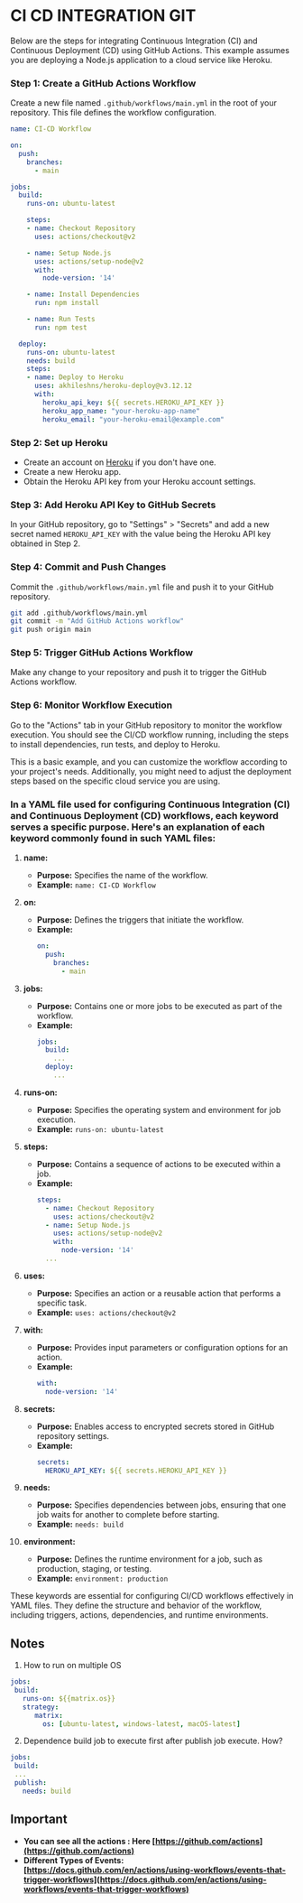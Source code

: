 # CI CD INTEGRATION GIT 

Below are the steps for integrating Continuous Integration (CI) and Continuous Deployment (CD) using GitHub Actions. 
This example assumes you are deploying a Node.js application to a cloud service like Heroku.

### Step 1: Create a GitHub Actions Workflow

Create a new file named `.github/workflows/main.yml` in the root of your repository. This file defines the workflow configuration.

```yaml
name: CI-CD Workflow

on:
  push:
    branches:
      - main

jobs:
  build:
    runs-on: ubuntu-latest

    steps:
    - name: Checkout Repository
      uses: actions/checkout@v2

    - name: Setup Node.js
      uses: actions/setup-node@v2
      with:
        node-version: '14'

    - name: Install Dependencies
      run: npm install

    - name: Run Tests
      run: npm test

  deploy:
    runs-on: ubuntu-latest
    needs: build
    steps:
    - name: Deploy to Heroku
      uses: akhileshns/heroku-deploy@v3.12.12
      with:
        heroku_api_key: ${{ secrets.HEROKU_API_KEY }}
        heroku_app_name: "your-heroku-app-name"
        heroku_email: "your-heroku-email@example.com"
```

### Step 2: Set up Heroku

- Create an account on [Heroku](https://www.heroku.com/) if you don't have one.
- Create a new Heroku app.
- Obtain the Heroku API key from your Heroku account settings.

### Step 3: Add Heroku API Key to GitHub Secrets

In your GitHub repository, go to "Settings" > "Secrets" and add a new secret named `HEROKU_API_KEY` with the value being the Heroku API key obtained in Step 2.

### Step 4: Commit and Push Changes

Commit the `.github/workflows/main.yml` file and push it to your GitHub repository.

```bash
git add .github/workflows/main.yml
git commit -m "Add GitHub Actions workflow"
git push origin main
```

### Step 5: Trigger GitHub Actions Workflow

Make any change to your repository and push it to trigger the GitHub Actions workflow.

### Step 6: Monitor Workflow Execution

Go to the "Actions" tab in your GitHub repository to monitor the workflow execution. You should see the CI/CD workflow running, including the steps to install dependencies, run tests, and deploy to Heroku.

This is a basic example, and you can customize the workflow according to your project's needs.
Additionally, you might need to adjust the deployment steps based on the specific cloud service you are using.

### In a YAML file used for configuring Continuous Integration (CI) and Continuous Deployment (CD) workflows, each keyword serves a specific purpose. Here's an explanation of each keyword commonly found in such YAML files:

1. **name:**
   - **Purpose:** Specifies the name of the workflow.
   - **Example:** `name: CI-CD Workflow`

2. **on:**
   - **Purpose:** Defines the triggers that initiate the workflow.
   - **Example:** 
     ```yaml
     on:
       push:
         branches:
           - main
     ```

3. **jobs:**
   - **Purpose:** Contains one or more jobs to be executed as part of the workflow.
   - **Example:** 
     ```yaml
     jobs:
       build:
         ...
       deploy:
         ...
     ```

4. **runs-on:**
   - **Purpose:** Specifies the operating system and environment for job execution.
   - **Example:** `runs-on: ubuntu-latest`

5. **steps:**
   - **Purpose:** Contains a sequence of actions to be executed within a job.
   - **Example:** 
     ```yaml
     steps:
       - name: Checkout Repository
         uses: actions/checkout@v2
       - name: Setup Node.js
         uses: actions/setup-node@v2
         with:
           node-version: '14'
       ...
     ```

6. **uses:**
   - **Purpose:** Specifies an action or a reusable action that performs a specific task.
   - **Example:** `uses: actions/checkout@v2`

7. **with:**
   - **Purpose:** Provides input parameters or configuration options for an action.
   - **Example:** 
     ```yaml
     with:
       node-version: '14'
     ```

8. **secrets:**
   - **Purpose:** Enables access to encrypted secrets stored in GitHub repository settings.
   - **Example:** 
     ```yaml
     secrets:
       HEROKU_API_KEY: ${{ secrets.HEROKU_API_KEY }}
     ```

9. **needs:**
   - **Purpose:** Specifies dependencies between jobs, ensuring that one job waits for another to complete before starting.
   - **Example:** `needs: build`

10. **environment:**
    - **Purpose:** Defines the runtime environment for a job, such as production, staging, or testing.
    - **Example:** `environment: production`

These keywords are essential for configuring CI/CD workflows effectively in YAML files. They define the structure and behavior of the workflow, including triggers, actions, dependencies, and runtime environments.

## Notes
1. How to run on multiple OS

```yaml
jobs:
 build:
   runs-on: ${{matrix.os}}
   strategy:
      matrix: 
        os: [ubuntu-latest, windows-latest, macOS-latest]

```
2. Dependence build job to execute first after publish job execute. How?

```yaml
jobs:
 build:
 ...
 publish:
   needs: build
```

## Important 

- **You can see all the actions : Here [https://github.com/actions](https://github.com/actions)**
- **Different Types of Events: [https://docs.github.com/en/actions/using-workflows/events-that-trigger-workflows](https://docs.github.com/en/actions/using-workflows/events-that-trigger-workflows)**
